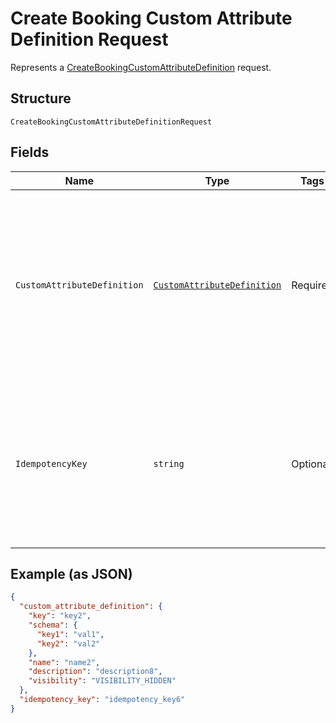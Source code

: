 
# Create Booking Custom Attribute Definition Request

Represents a [CreateBookingCustomAttributeDefinition](../../doc/api/booking-custom-attributes.md#create-booking-custom-attribute-definition) request.

## Structure

`CreateBookingCustomAttributeDefinitionRequest`

## Fields

| Name | Type | Tags | Description |
|  --- | --- | --- | --- |
| `CustomAttributeDefinition` | [`CustomAttributeDefinition`](../../doc/models/custom-attribute-definition.md) | Required | Represents a definition for custom attribute values. A custom attribute definition<br>specifies the key, visibility, schema, and other properties for a custom attribute. |
| `IdempotencyKey` | `string` | Optional | A unique identifier for this request, used to ensure idempotency. For more information,<br>see [Idempotency](https://developer.squareup.com/docs/build-basics/common-api-patterns/idempotency).<br>**Constraints**: *Maximum Length*: `45` |

## Example (as JSON)

```json
{
  "custom_attribute_definition": {
    "key": "key2",
    "schema": {
      "key1": "val1",
      "key2": "val2"
    },
    "name": "name2",
    "description": "description8",
    "visibility": "VISIBILITY_HIDDEN"
  },
  "idempotency_key": "idempotency_key6"
}
```

